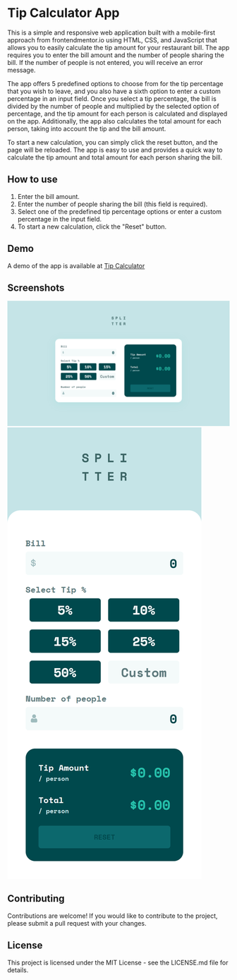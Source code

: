 # Tip Calculator App

This is a simple and responsive web application built with a mobile-first approach from frontendmentor.io using HTML, CSS, and JavaScript that allows you to easily calculate the tip amount for your restaurant bill. The app requires you to enter the bill amount and the number of people sharing the bill. If the number of people is not entered, you will receive an error message.

The app offers 5 predefined options to choose from for the tip percentage that you wish to leave, and you also have a sixth option to enter a custom percentage in an input field. Once you select a tip percentage, the bill is divided by the number of people and multiplied by the selected option of percentage, and the tip amount for each person is calculated and displayed on the app. Additionally, the app also calculates the total amount for each person, taking into account the tip and the bill amount.

To start a new calculation, you can simply click the reset button, and the page will be reloaded. The app is easy to use and provides a quick way to calculate the tip amount and total amount for each person sharing the bill.

## How to use

1. Enter the bill amount.
2. Enter the number of people sharing the bill (this field is required).
3. Select one of the predefined tip percentage options or enter a custom percentage in the input field.
4. To start a new calculation, click the "Reset" button.

## Demo

A demo of the app is available at [Tip Calculator](https://kriskoagm.github.io/tip-calculator-app/)

## Screenshots

![](./design/desktop-screenshot.png)
![](./design/mobile-screenshot.png)

## Contributing

Contributions are welcome! If you would like to contribute to the project, please submit a pull request with your changes.

## License

This project is licensed under the MIT License - see the LICENSE.md file for details.
